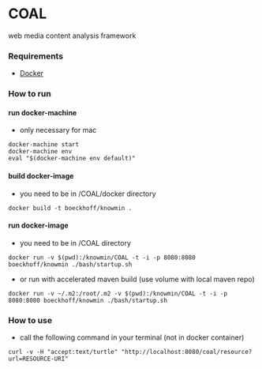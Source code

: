 # COAL
web media content analysis framework

### Requirements
- [Docker](https://docs.docker.com/engine/installation/)

### How to run

#### run docker-machine
- only necessary for mac
```
docker-machine start
docker-machine env
eval "$(docker-machine env default)"
```

#### build docker-image
- you need to be in /COAL/docker directory
```
docker build -t boeckhoff/knowmin .
```

#### run docker-image
- you need to be in /COAL directory
```
docker run -v $(pwd):/knowmin/COAL -t -i -p 8080:8080 boeckhoff/knowmin ./bash/startup.sh
```
- or run with accelerated maven build (use volume with local maven repo) 
```
docker run -v ~/.m2:/root/.m2 -v $(pwd):/knowmin/COAL -t -i -p 8080:8080 boeckhoff/knowmin ./bash/startup.sh
```
### How to use
- call the following command in your terminal (not in docker container)
```
curl -v -H "accept:text/turtle" "http://localhost:8080/coal/resource?url=RESOURCE-URI"
```

